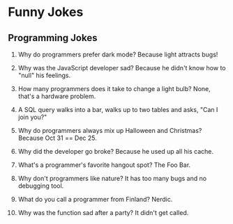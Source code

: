 # Funny Jokes

## Programming Jokes

1. Why do programmers prefer dark mode? Because light attracts bugs!

2. Why was the JavaScript developer sad? Because he didn't know how to "null" his feelings.

3. How many programmers does it take to change a light bulb? None, that's a hardware problem.

4. A SQL query walks into a bar, walks up to two tables and asks, "Can I join you?"

5. Why do programmers always mix up Halloween and Christmas? Because Oct 31 == Dec 25.

6. Why did the developer go broke? Because he used up all his cache.

7. What's a programmer's favorite hangout spot? The Foo Bar.

8. Why don't programmers like nature? It has too many bugs and no debugging tool.

9. What do you call a programmer from Finland? Nerdic.

10. Why was the function sad after a party? It didn't get called.
